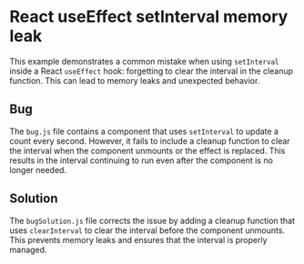 # React useEffect setInterval memory leak
This example demonstrates a common mistake when using `setInterval` inside a React `useEffect` hook: forgetting to clear the interval in the cleanup function. This can lead to memory leaks and unexpected behavior.

## Bug
The `bug.js` file contains a component that uses `setInterval` to update a count every second. However, it fails to include a cleanup function to clear the interval when the component unmounts or the effect is replaced. This results in the interval continuing to run even after the component is no longer needed.

## Solution
The `bugSolution.js` file corrects the issue by adding a cleanup function that uses `clearInterval` to clear the interval before the component unmounts. This prevents memory leaks and ensures that the interval is properly managed.
